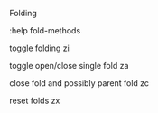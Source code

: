 Folding

:help fold-methods

toggle folding
zi

toggle open/close single fold
za

close fold and possibly parent fold
zc

reset folds
zx
